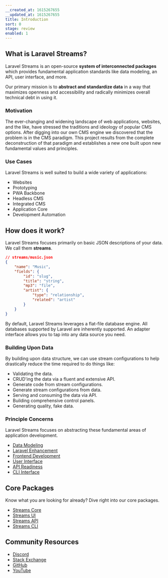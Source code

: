 ```yaml
---
__created_at: 1615267655
__updated_at: 1615267655
title: Introduction
sort: 0
stage: review
enabled: 1
---
```


## What is Laravel Streams?

Laravel Streams is an open-source **system of interconnected packages** which provides fundamental application standards like data modeling, an API, user interface, and more. 

Our primary mission is to **abstract and standardize data** in a way that maximizes openness and accessibility and radically minimizes overall technical debt in using it.

### Motivation

The ever-changing and widening landscape of web applications, websites, and the like, have stressed the traditions and ideology of popular CMS options. After digging into our own CMS engine we discovered that the problem is in the CMS paradigm. This project results from the complete deconstruction of that paradigm and establishes a new one built upon new fundamental values and principles.

### Use Cases

Laravel Streams is well suited to build a wide variety of applications:

- Websites
- Prototyping
- PWA Backbone
- Headless CMS
- Integrated CMS
- Application Core
- Development Automation

## How does it work?

Laravel Streams focuses primarily on basic JSON descriptions of your data. We call them **streams**.

```json
// streams/music.json
{
    "name": "Music",
    "fields": {
	    "id": "slug",
        "title": "string",
        "mp3": "file",
        "artist": {
            "type": "relationship",
            "related": "artist"
        }
    }
}
```

By default, Laravel Streams leverages a flat-file database engine. All databases supported by Laravel are inherently supported. An adapter interface allows you to tap into any data source you need.

### Building Upon Data

By building upon data structure, we can use stream configurations to help drastically reduce the time required to do things like:

- Validating the data.
- CRUD'ing the data via a fluent and extensive API.
- Generate code from stream configurations.
- Generate stream configurations from data.
- Serving and consuming the data via API.
- Building comprehensive control panels.
- Generating quality, fake data.

### Principle Concerns

Laravel Streams focuses on abstracting these fundamental areas of application development.

- [Data Modeling](streams)
- [Laravel Enhancement](core)
- [Frontend Development](frontend)
- [User Interface](ui)
- [API Readiness](api)
- [CLI Interface](cli)

## Core Packages

Know what you are looking for already? Dive right into our core packages.

- [Streams Core](core/introduction)
- [Streams UI](ui/introduction)
- [Streams API](api/introduction)
- [Streams CLI](cli/introduction)


## Community Resources

- <a href="https://discord.gg/vhz8NZC" rel="noreferrer noopener">Discord</a>
- <a href="https://stackoverflow.com/search?q=laravel+streams" rel="noreferrer noopener">Stack Exchange</a>
- <a href="https://github.com/laravel-streams/streams" rel="noreferrer noopener">GitHub</a>
- <a href="https://www.youtube.com/channel/UC4a-uVtWOHNCduY5T7_Q4wA" rel="noreferrer noopener">YouTube</a>
